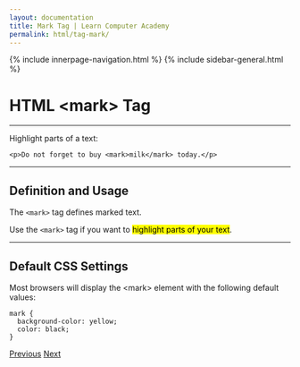 ```yaml
---
layout: documentation
title: Mark Tag | Learn Computer Academy
permalink: html/tag-mark/
---
```

<div class="loader">
{% include innerpage-navigation.html %}
{% include sidebar-general.html %}
            <div class="page-content">
                <div class="content-wrapper">
                    <div class="row">
                        <div class="col-md-9 content">
                            <!-- Your content goes started here -->
                            <div class="doc-content">
                                <h1>HTML &lt;mark> Tag</h1>
                                <hr>
                                <p>Highlight parts of a text:</p>
                                <pre class="snippet"><code class="html">&lt;p>Do not forget to buy &lt;mark>milk&lt;/mark> today.&lt;/p></code></pre>
                                <hr>
                                <h2>Definition and Usage</h2>
                                <p>The <code>&lt;mark></code> tag defines marked text.</p>
                                <p>Use the <code>&lt;mark></code> tag if you want to <mark>highlight parts of your text</mark>.</p>
                                <hr>
                                <h2>Default CSS Settings</h2>
                                <p>Most browsers will display the &lt;mark> element with the following default values:</p>
                                <pre class="snippet"><code class="css">mark {
  background-color: yellow;
  color: black;
}</code></pre>
                            </div>
                            <!-- /.Your content goes ends here -->
                            <div class="footer-btn d-flex justify-content-between">
                                <a href="tag-main" class="btn"><i class="fas fa-arrow-circle-left"></i>Previous</a>
                                <a href="tag-nav" class="btn">Next<i class="fas fa-arrow-circle-right"></i></a>
                            </div>
                            <!-- /.End of footer button -->
                        </div>
                        <!-- Right Sidebar Start-->
                        <?php include '../includes/right-sidebar-innerpage.php'; ?>
                        <!-- Right-Sidebar End -->
                    </div>
                </div>
